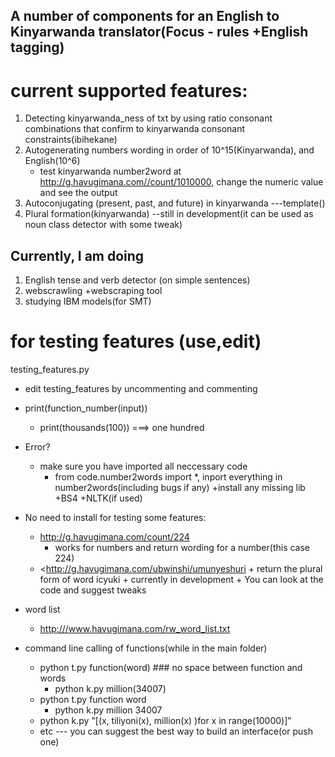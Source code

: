 ## A number of components for an English to Kinyarwanda translator(Focus - rules +English tagging)

# current supported features:

1. Detecting kinyarwanda_ness of txt by using ratio consonant combinations that confirm to kinyarwanda consonant constraints(ibihekane)
2. Autogenerating numbers wording in order of 10^15(Kinyarwanda), and English(10^6)
	+ test kinyarwanda number2word at <http://g.havugimana.com//count/1010000>, change the numeric value and see the output
3. Autoconjugating (present, past, and future) in kinyarwanda ---template()
4. Plural formation(kinyarwanda) --still in development(it can be used as noun class detector with some tweak)

## Currently, I am doing 

1. English tense and verb detector (on simple sentences)
2. webscrawling +webscraping tool
3. studying IBM models(for SMT)

# for testing features (use,edit)

testing_features.py

+ edit testing_features by uncommenting and commenting
+ print(function_number(input))
	+ print(thousands(100)) ===> one hundred 
+ Error?
	+ make sure you have imported all neccessary code
		+ from code.number2words import *, inport everything in number2words(including bugs if any)
	+install any missing lib
		+BS4
		+NLTK(if used)

+ No need to install for testing some features:
	+ <http://g.havugimana.com/count/224>
		+ works for numbers and return wording for a number(this case 224)
	+ <http://g.havugimana.com/ubwinshi/umunyeshuri		+ return the plural form of word icyuki
			+ currently in development
			+ You can look at the code and suggest tweaks
+ word list 
	+ <http:///www.havugimana.com/rw_word_list.txt> 


+ command line calling of functions(while in the main folder)
	+ python t.py function(word)    ### no space between function and words
		+ python k.py million(34007)
	+ python t.py function word 
		+ python k.py million 34007
	+ python k.py "[(x, tiliyoni(x), million(x) )for x in range(10000)]"  
	+  etc --- you can suggest the best way to build an interface(or push one)
	
